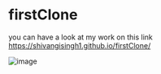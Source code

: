 # firstClone
you can have a look at my work on this link https://shivangisingh1.github.io/firstClone/ 

![image](https://user-images.githubusercontent.com/80265624/135848785-c69d9ba6-a2e3-49c5-98d4-c02834a4ac4c.png)
